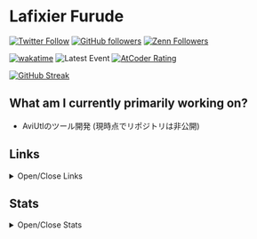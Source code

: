 # Lafixier Furude

[![Twitter Follow](https://img.shields.io/twitter/follow/lafixier?style=social)](https://twitter.com/intent/follow?screen_name=lafixier)
[![GitHub followers](https://img.shields.io/github/followers/lafixier?style=social)](https://github.com/lafixier)
[![Zenn Followers](https://badgen.org/img/zenn/lafixier/followers?style=social)](https://zenn.dev/lafixier)

[![wakatime](https://wakatime.com/badge/user/25575c52-1e36-49a7-8a4f-c044c64d7c6f.svg)](https://wakatime.com/@25575c52-1e36-49a7-8a4f-c044c64d7c6f)
![Latest Event](https://img.shields.io/badge/dynamic/json?label=Latest%20event&query=%24%5B0%5D.created_at&url=https%3A%2F%2Fapi.github.com%2Fusers%2Flafixier%2Fevents)
[![AtCoder Rating](https://badgen.org/img/atcoder/lafixier/rating/algorithm?style=flat)](https://atcoder.jp/users/lafixier?contestType=algo)

<!-- ![GitHub Contribution Snake](https://raw.githubusercontent.com/lafixier/lafixier/main/images/github-snake-dark.svg) -->
<!-- [![Qiita Followers](https://badgen.org/img/qiita/lafixier/followers?style=social)](https://qiita.com/lafixier) -->
<!-- [![lafixier](https://img.shields.io/endpoint?url=https%3A%2F%2Fatcoder-badges.now.sh%2Fapi%2Fatcoder%2Fjson%2Flafixier)](https://atcoder.jp/users/lafixier) -->

[![GitHub Streak](https://streak-stats.demolab.com?user=lafixier&theme=github-dark)](https://git.io/streak-stats)

<!-- ## Pinned Repos

<!-- [![Readme Card](https://github-readme-stats-gamma-gules.vercel.app/api/pin/?theme=onedark&username=lafixier&repo=aviutliem-cli)](https://github.com/lafixier/aviutliem-cli) -->
<!-- [![Readme Card](https://github-readme-stats-gamma-gules.vercel.app/api/pin/?theme=onedark&username=lafixier&repo=aviutliem)](https://github.com/lafixier/aviutliem) -->
<!-- [![Readme Card](https://github-readme-stats-gamma-gules.vercel.app/api/pin/?theme=onedark&username=lafixier&repo=katima)](https://github.com/lafixier/katima)
[![Readme Card](https://github-readme-stats-gamma-gules.vercel.app/api/pin/?theme=onedark&username=lafixier&repo=brwsng-qol)](https://github.com/lafixier/brwsng-qol)
[![Readme Card](https://github-readme-stats-gamma-gules.vercel.app/api/pin/?theme=onedark&username=lafixier&repo=dotfiles)](https://github.com/lafixier/dotfiles)
[![Readme Card](https://github-readme-stats-gamma-gules.vercel.app/api/pin/?theme=onedark&username=lafixier&repo=fish-env-build-script)](https://github.com/lafixier/fish-env-build-script) -->
<!-- [![Readme Card](https://github-readme-stats-gamma-gules.vercel.app/api/pin/?theme=onedark&username=lafixier&repo=repo)](https://github.com/lafixier/repo) -->

## What am I currently primarily working on?

- AviUtlのツール開発 (現時点でリポジトリは非公開)

## Links

<details><summary>Open/Close Links</summary>

### Social Media

| Service       | Account                                                          |
| :------------ | :--------------------------------------------------------------- |
| Twitter       | [lafixier](https://twitter.com/lafixier)                         |
| Twitter (Sub) | [lfxr_](https://twitter.com/lfxr_)                               |
| Twitter (Sub) | [lfxr_zoi](https://twitter.com/lfxr_zoi)                         |
| Discord       | [lafixier#1444](https://discordapp.com/users/873474894032146453) |
| Misskey.io    | [lafixier](https://misskey.io/@lafixier)                         |
| misskey.dev   | [lafixier](https://misskey.dev/@lafixier)                        |

### Blogs / Notes

| Service  | Account                                  |
| :------- | :--------------------------------------- |
| Scrapbox | [lafixier](https://scrapbox.io/lafixier) |
| Qiita    | [lafixier](https://qiita.com/lafixier)   |
| Zenn     | [lafixier](https://zenn.dev/lafixier)    |
| dev.to   | [lafixier](https://dev.to/lafixier)      |

### Dev

| Service    | Account                                    |
| :--------- | :----------------------------------------- |
| GitHub     | [lafixier](https://github.com/lafixier)    |
| GitLab     | [lafixier](https://gitlab.com/lafixier)    |
| WakaTime   | [lafixier](https://wakatime.com/@lafixier) |

### Competitions

| Service | Account                                       |
| :------ | :-------------------------------------------- |
| AtCoder | [lafixier](https://atcoder.jp/users/lafixier) |                    
| CTFtime | [lafixier](https://ctftime.org/team/179539)   |

</details>

## Stats
<details><summary>Open/Close Stats</summary>
<br>
  
[![trophy](https://github-profile-trophy.vercel.app/?username=lafixier&theme=onedark&row=2&column=3)](https://github.com/ryo-ma/github-profile-trophy)

<a><img alt="github stats" height="150px" src="https://github-readme-stats-gamma-gules.vercel.app/api?username=lafixier&theme=onedark&show_icons=ture&count_private=true" /></a>
<a><img alt="Top Langs" height="150px" src="https://github-readme-stats-gamma-gules.vercel.app/api/top-langs/?username=lafixier&layout=compact&show_icons=true&theme=onedark" /></a>
<a><img alt="Top Langs" height="150px" src="https://github-profile-summary-cards.vercel.app/api/cards/profile-details?username=lafixier&theme=dracula" /></a>
</details>
